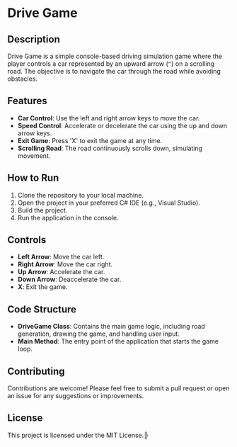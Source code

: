 # Drive Game

## Description

Drive Game is a simple console-based driving simulation game where the player controls a car represented by an upward arrow (`^`) on a scrolling road. The objective is to navigate the car through the road while avoiding obstacles.

## Features

- **Car Control**: Use the left and right arrow keys to move the car.
- **Speed Control**: Accelerate or decelerate the car using the up and down arrow keys.
- **Exit Game**: Press 'X' to exit the game at any time.
- **Scrolling Road**: The road continuously scrolls down, simulating movement.

## How to Run

1. Clone the repository to your local machine.
2. Open the project in your preferred C# IDE (e.g., Visual Studio).
3. Build the project.
4. Run the application in the console.

## Controls

- **Left Arrow**: Move the car left.
- **Right Arrow**: Move the car right.
- **Up Arrow**: Accelerate the car.
- **Down Arrow**: Deaccelerate the car.
- **X**: Exit the game.

## Code Structure

- **DriveGame Class**: Contains the main game logic, including road generation, drawing the game, and handling user input.
- **Main Method**: The entry point of the application that starts the game loop.

## Contributing

Contributions are welcome! Please feel free to submit a pull request or open an issue for any suggestions or improvements.

## License

This project is licensed under the MIT License.╠
